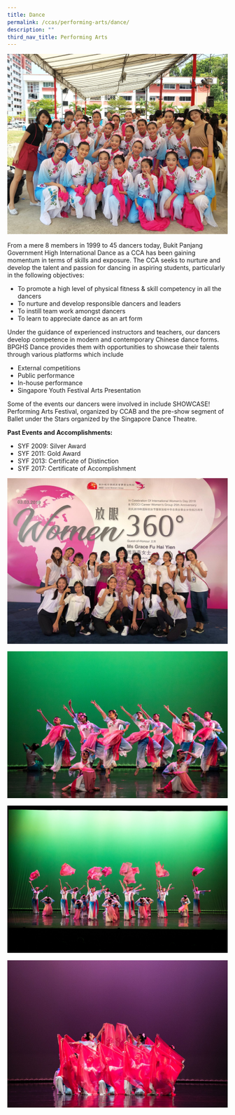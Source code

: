 ```yaml
---
title: Dance
permalink: /ccas/performing-arts/dance/
description: ""
third_nav_title: Performing Arts
---
```

![](/images/d1.jpeg)

From a mere 8 members in 1999 to 45 dancers today, Bukit Panjang Government High International Dance as a CCA has been gaining momentum in terms of skills and exposure. The CCA seeks to nurture and develop the talent and passion for dancing in aspiring students, particularly in the following objectives:

*   To promote a high level of physical fitness & skill competency in all the dancers
*   To nurture and develop responsible dancers and leaders
*   To instill team work amongst dancers
*   To learn to appreciate dance as an art form

  

Under the guidance of experienced instructors and teachers, our dancers develop competence in modern and contemporary Chinese dance forms. BPGHS Dance provides them with opportunities to showcase their talents through various platforms which include

*   External competitions
*   Public performance
*   In-house performance
*   Singapore Youth Festival Arts Presentation

Some of the events our dancers were involved in include SHOWCASE! Performing Arts Festival, organized by CCAB and the pre-show segment of Ballet under the Stars organized by the Singapore Dance Theatre.

  

**Past Events and Accomplishments:**

*   SYF 2009: Silver Award
*   SYF 2011: Gold Award
*   SYF 2013: Certificate of Distinction
*   SYF 2017: Certificate of Accomplishment

  
![](/images/d2.jpeg)

![](/images/d3.jpeg)

![](/images/d4.jpeg)

![](/images/d5.jpeg)